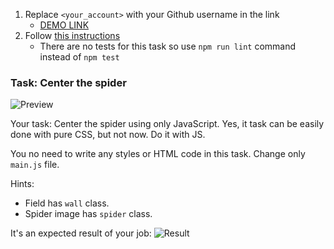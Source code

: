1. Replace `<your_account>` with your Github username in the link
    - [DEMO LINK](https://Khabailiuk.github.io/js_center_spider_DOM/)
2. Follow [this instructions](https://mate-academy.github.io/layout_task-guideline/)
    - There are no tests for this task so use `npm run lint` command instead of `npm test` 

### Task: Center the spider

![Preview](./src/images/preview.png)

Your task: Center the spider using only JavaScript. Yes, it task can be easily done with pure CSS, but not now. Do it with JS.

You no need to write any styles or HTML code in this task. Change only `main.js` file.

Hints: 
- Field has `wall` class.
- Spider image has `spider` class.

It's an expected result of your job:
![Result](./src/images/result.png)
